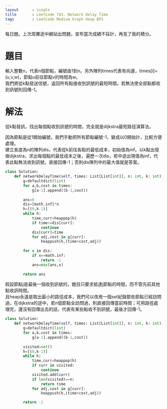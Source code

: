 ```yaml
--- 
layout      : single
title       : LeetCode 743. Network Delay Time
tags        : LeetCode Medium Graph Heap BFS
---
```

每日題。上次周賽途中網站出問題，宣布當次成績不採計，再見了我的積分。

# 題目
輸入整數n，代表n個節點，編號由1到n。另外陣列times代表有向邊，times[i]=(u,v,w)，節點u前往節點v的時間為w。  
我們將從k點發送信號，返回所有點接收到訊號的最短時間。若無法使全部點都收到訊號則回傳-1。  

# 解法
從k點發訊，找出每個點收到訊號的時間，完全就是dijkstra最短路徑演算法。  

因為節點是從1開始編號，我們手動把所有節點編號-1，變成以0開始計，比較方便處理。  
建立長度為n的陣列dis，代表從k前往各點的最低成本，初始值為inf。以k點出發做dijkstra，求出每個點的最低成本之後，遍歷一次dis，若中途出現值為inf，代表此點無法收到訊號，直接回傳-1；否則dis陣列中的最大值就是答案。

```python
class Solution:
    def networkDelayTime(self, times: List[List[int]], n: int, k: int) -> int:
        g=defaultdict(list)
        for a,b,cost in times:
            g[a-1].append((b-1,cost))
            
        ans=0
        dis=[math.inf]*n
        h=[(0,k-1)]
        while h:
            time,curr=heappop(h)
            if time>=dis[curr]:
                continue
            dis[curr]=time
            for adj,cost in g[curr]:
                heappush(h,(time+cost,adj))
                
        for x in dis:
            if x==math.inf:
                return -1
            ans=max(ans,x)
            
        return ans
```

假設節點j是最後一個收到訊號的，題目只要求抵達j節點的時間，而不管先前其他點收訊時間。  
且heap永遠是取出最小的路徑成本，我們可以改用一個set紀錄那些節點已經訪問過，在dijkstra的途中，若n個節點全訪問過，則直接回傳當前時間；可用路徑處理完，還沒有回傳出去的話，代表有某些點收不到訊號，最後才回傳-1。

```python
class Solution:
    def networkDelayTime(self, times: List[List[int]], n: int, k: int) -> int:
        g=defaultdict(list)
        for a,b,cost in times:
            g[a-1].append((b-1,cost))
            
        visited=set()
        h=[(0,k-1)]
        while h:
            time,curr=heappop(h)
            if curr in visited:
                continue
            visited.add(curr)
            if len(visited)==n:
                return time
            for adj,cost in g[curr]:
                heappush(h,(time+cost,adj))

        return -1
```